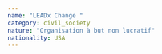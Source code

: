 ```yaml
---
name: "LEADx Change "
category: civil_society
nature: "Organisation à but non lucratif"
nationality: USA
---
```

    